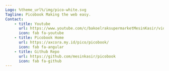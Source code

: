 ```yaml
---
Logo: %theme_url%/img/pico-white.svg
Tagline: Picobook Making the web easy.
Contact:
    - title: Youtube
      url: https://www.youtube.com/c/bakoelraksupermarketMesinKasir/videos
      icon: fab fa-youtube
    - title: Picobook Home
      url: https://axcora.my.id/pico/picobook/
      icon: fab fa-angular
    - title: Github Repo
      url: https://github.com/mesinkasir/picobook
      icon: fab fa-github
---
```


